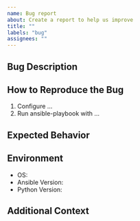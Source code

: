 ```yaml
---
name: Bug report
about: Create a report to help us improve
title: ""
labels: "bug"
assignees: ""
---
```


## Bug Description

<!-- Please provide a clear and concise description of what the bug is. -->

## How to Reproduce the Bug

1. Configure ...
2. Run ansible-playbook with ...

## Expected Behavior

<!-- Please provide a clear and concise description of what you expected to
happen. -->

## Environment

- OS:
- Ansible Version:
- Python Version:

## Additional Context

<!-- Add any other context about the problem here. -->
